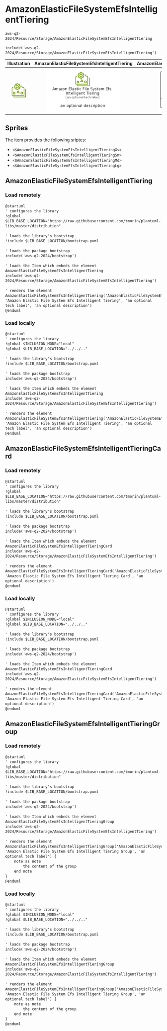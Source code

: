 # AmazonElasticFileSystemEfsIntelligentTiering


```text
aws-q2-2024/Resource/Storage/AmazonElasticFileSystemEfsIntelligentTiering
```

```text
include('aws-q2-2024/Resource/Storage/AmazonElasticFileSystemEfsIntelligentTiering')
```



| Illustration | AmazonElasticFileSystemEfsIntelligentTiering | AmazonElasticFileSystemEfsIntelligentTieringCard | AmazonElasticFileSystemEfsIntelligentTieringGroup |
| :---: | :---: | :---: | :---: |
| ![illustration for Illustration](../../../aws-q2-2024/Resource/Storage/AmazonElasticFileSystemEfsIntelligentTiering.png) | ![illustration for AmazonElasticFileSystemEfsIntelligentTiering](../../../aws-q2-2024/Resource/Storage/AmazonElasticFileSystemEfsIntelligentTiering.Local.png) | ![illustration for AmazonElasticFileSystemEfsIntelligentTieringCard](../../../aws-q2-2024/Resource/Storage/AmazonElasticFileSystemEfsIntelligentTieringCard.Local.png) | ![illustration for AmazonElasticFileSystemEfsIntelligentTieringGroup](../../../aws-q2-2024/Resource/Storage/AmazonElasticFileSystemEfsIntelligentTieringGroup.Local.png) |



## Sprites
The item provides the following sriptes:

- `<$AmazonElasticFileSystemEfsIntelligentTieringXs>`
- `<$AmazonElasticFileSystemEfsIntelligentTieringSm>`
- `<$AmazonElasticFileSystemEfsIntelligentTieringMd>`
- `<$AmazonElasticFileSystemEfsIntelligentTieringLg>`





## AmazonElasticFileSystemEfsIntelligentTiering

### Load remotely
```plantuml
@startuml
' configures the library
!global $LIB_BASE_LOCATION="https://raw.githubusercontent.com/tmorin/plantuml-libs/master/distribution"

' loads the library's bootstrap
!include $LIB_BASE_LOCATION/bootstrap.puml

' loads the package bootstrap
include('aws-q2-2024/bootstrap')

' loads the Item which embeds the element AmazonElasticFileSystemEfsIntelligentTiering
include('aws-q2-2024/Resource/Storage/AmazonElasticFileSystemEfsIntelligentTiering')

' renders the element
AmazonElasticFileSystemEfsIntelligentTiering('AmazonElasticFileSystemEfsIntelligentTiering', 'Amazon Elastic File System Efs Intelligent Tiering', 'an optional tech label', 'an optional description')
@enduml
```

### Load locally
```plantuml
@startuml
' configures the library
!global $INCLUSION_MODE="local"
!global $LIB_BASE_LOCATION="../../.."

' loads the library's bootstrap
!include $LIB_BASE_LOCATION/bootstrap.puml

' loads the package bootstrap
include('aws-q2-2024/bootstrap')

' loads the Item which embeds the element AmazonElasticFileSystemEfsIntelligentTiering
include('aws-q2-2024/Resource/Storage/AmazonElasticFileSystemEfsIntelligentTiering')

' renders the element
AmazonElasticFileSystemEfsIntelligentTiering('AmazonElasticFileSystemEfsIntelligentTiering', 'Amazon Elastic File System Efs Intelligent Tiering', 'an optional tech label', 'an optional description')
@enduml
```

## AmazonElasticFileSystemEfsIntelligentTieringCard

### Load remotely
```plantuml
@startuml
' configures the library
!global $LIB_BASE_LOCATION="https://raw.githubusercontent.com/tmorin/plantuml-libs/master/distribution"

' loads the library's bootstrap
!include $LIB_BASE_LOCATION/bootstrap.puml

' loads the package bootstrap
include('aws-q2-2024/bootstrap')

' loads the Item which embeds the element AmazonElasticFileSystemEfsIntelligentTieringCard
include('aws-q2-2024/Resource/Storage/AmazonElasticFileSystemEfsIntelligentTiering')

' renders the element
AmazonElasticFileSystemEfsIntelligentTieringCard('AmazonElasticFileSystemEfsIntelligentTieringCard', 'Amazon Elastic File System Efs Intelligent Tiering Card', 'an optional description')
@enduml
```

### Load locally
```plantuml
@startuml
' configures the library
!global $INCLUSION_MODE="local"
!global $LIB_BASE_LOCATION="../../.."

' loads the library's bootstrap
!include $LIB_BASE_LOCATION/bootstrap.puml

' loads the package bootstrap
include('aws-q2-2024/bootstrap')

' loads the Item which embeds the element AmazonElasticFileSystemEfsIntelligentTieringCard
include('aws-q2-2024/Resource/Storage/AmazonElasticFileSystemEfsIntelligentTiering')

' renders the element
AmazonElasticFileSystemEfsIntelligentTieringCard('AmazonElasticFileSystemEfsIntelligentTieringCard', 'Amazon Elastic File System Efs Intelligent Tiering Card', 'an optional description')
@enduml
```

## AmazonElasticFileSystemEfsIntelligentTieringGroup

### Load remotely
```plantuml
@startuml
' configures the library
!global $LIB_BASE_LOCATION="https://raw.githubusercontent.com/tmorin/plantuml-libs/master/distribution"

' loads the library's bootstrap
!include $LIB_BASE_LOCATION/bootstrap.puml

' loads the package bootstrap
include('aws-q2-2024/bootstrap')

' loads the Item which embeds the element AmazonElasticFileSystemEfsIntelligentTieringGroup
include('aws-q2-2024/Resource/Storage/AmazonElasticFileSystemEfsIntelligentTiering')

' renders the element
AmazonElasticFileSystemEfsIntelligentTieringGroup('AmazonElasticFileSystemEfsIntelligentTieringGroup', 'Amazon Elastic File System Efs Intelligent Tiering Group', 'an optional tech label') {
    note as note
        the content of the group
    end note
}
@enduml
```

### Load locally
```plantuml
@startuml
' configures the library
!global $INCLUSION_MODE="local"
!global $LIB_BASE_LOCATION="../../.."

' loads the library's bootstrap
!include $LIB_BASE_LOCATION/bootstrap.puml

' loads the package bootstrap
include('aws-q2-2024/bootstrap')

' loads the Item which embeds the element AmazonElasticFileSystemEfsIntelligentTieringGroup
include('aws-q2-2024/Resource/Storage/AmazonElasticFileSystemEfsIntelligentTiering')

' renders the element
AmazonElasticFileSystemEfsIntelligentTieringGroup('AmazonElasticFileSystemEfsIntelligentTieringGroup', 'Amazon Elastic File System Efs Intelligent Tiering Group', 'an optional tech label') {
    note as note
        the content of the group
    end note
}
@enduml
```

